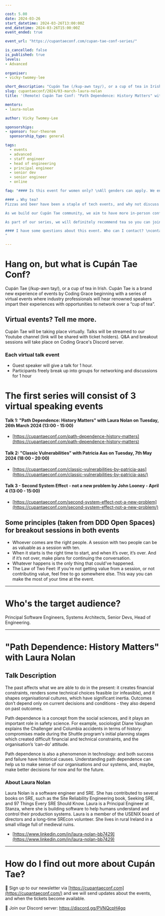 ```yaml
---

cost: 5.00
date: 2024-03-26
start_datetime: 2024-03-26T13:00:00Z
end_datetime: 2024-03-26T15:00:00Z
event_ended: true

event_url: "https://cupantaeconf.com/cupan-tae-conf-series/"

is_cancelled: false
is_published: true
levels:
- Advanced
  
organiser: 
- vicky-twomey-lee

short_description: "Cupán Tae (/kup-awn tay/), or a cup of tea in Irish. Cupán Tae is a brand new experience of events by Coding Grace beginning with a series of virtual events where industry professionals will hear renowned speakers impart their experiences with opportunities to network over a “cup of tea”."
slug: cupantaeconf/2024/03-march-laura-nolan
title: '(Remote) Cupán Tae Conf: "Path Dependence: History Matters" with Laura Nolan'

mentors:
- laura-nolan

author: Vicky Twomey-Lee

sponsorships:
- sponsor: four-theorem
  sponsorship_type: general

tags:
  - events
  - advanced
  - staff engineer
  - head of engineering
  - principal engineer
  - senior dev
  - senior engineer
  - online

faq: "#### Is this event for women only? \nAll genders can apply. We encourage a diverse community of programmers. You are welcome to be a +1 as an ally supporting this event. 

#### ☕️ Why tea?
Pizzas and beer have been a staple of tech events, and why not discuss tech over a cup of tea?

As we build our Cupán Tae community, we aim to have more in-person conferences with tea-tasting and afternoon tea along with the talks and unconference sessions.

As part of our series, we will definitely recommend tea so you can join us and our speakers with a nice cuppa tea.

#### I have some questions about this event. Who can I contact? \ncontact@cupantaeconf.com.
"

---
```


# Hang on, but what is Cupán Tae Conf?
Cupán Tae (/kup-awn tay/), or a cup of tea in Irish. Cupán Tae is a brand new experience of events by Coding Grace beginning with a series of virtual events where industry professionals will hear renowned speakers impart their experiences with opportunities to network over a “cup of tea”. 

## Virtual events? Tell me more.
Cupán Tae will be taking place virtually.
Talks will be streamed to our Youtube channel (link will be shared with ticket holders).
Q&A and breakout sessions will take place on Coding Grace's Discord server.

### Each virtual talk event
* Guest speaker will give a talk for 1 hour.
* Participants freely break up into groups for networking and discussions for 1 hour

# The first series will consist of 3 virtual speaking events
#### Talk 1: "Path Dependence: History Matters" with Laura Nolan on Tuesday, 26th March 2024 (13:00 - 15:00)
* [https://cupantaeconf.com/path-dependence-history-matters](https://cupantaeconf.com/path-dependence-history-matters)


#### Talk 2: "Classic Vulnerabilities" with Patricia Aas on Tuesday, 7th May 2024 (18:00 - 20:00)
* [https://cupantaeconf.com/classic-vulnerabilities-by-patricia-aas](https://cupantaeconf.com/classic-vulnerabilities-by-patricia-aas/)

#### Talk 3 - Second System Effect - not a new problem by John Looney - April 4 (13:00 - 15:00)
* [https://cupantaeconf.com/second-system-effect-not-a-new-problem](https://cupantaeconf.com/second-system-effect-not-a-new-problem/)


##   Some principles (taken from DDD Open Spaces) for breakout sessions in both events
* Whoever comes are the right people. A session with two people can be as valuable as a session with ten.
* When it starts is the right time to start, and when it’s over, it’s over. And if it’s not over, make plans for continuing the conversation.
* Whatever happens is the only thing that could've happened.
* The Law of Two Feet: If you’re not getting value from a session, or not contributing value, feel free to go somewhere else. This way you can make the most of your time at the event.

---

# Who's the target audience?
Principal Software Engineers, Systems Architects, Senior Devs, Head of Engineering.

---

# "Path Dependence: History Matters" with Laura Nolan
## Talk Description
The past affects what we are able to do in the present: it creates financial constraints, renders some technical choices feasible (or infeasible), and it shapes organisational cultures, which have significant inertia. Outcomes don’t depend only on current decisions and conditions - they also depend on past outcomes.

Path dependence is a concept from the social sciences, and it plays an important role in safety science. For example, sociologist Diane Vaughan explains the Challenger and Columbia accidents in terms of history: compromises made during the Shuttle program's initial planning stages which created difficult financial and technical constraints, and the organisation’s ‘can-do’ attitude.

Path dependence is also a phenomenon in technology: and both success and failure have historical causes. Understanding path dependence can help us to make sense of our organisations and our systems, and, maybe, make better decisions for now and for the future.

### About Laura Nolan
Laura Nolan is a software engineer and SRE. She has contributed to several books on SRE, such as the Site Reliability Engineering book, Seeking SRE, and 97 Things Every SRE Should Know. Laura is a Principal Engineer at Stanza, where she is building software to help humans understand and control their production systems. Laura is a member of the USENIX board of directors and a long-time SREcon volunteer. She lives in rural Ireland in a small village full of medieval ruins.

* [https://www.linkedin.com/in/laura-nolan-bb7429](https://www.linkedin.com/in/laura-nolan-bb7429)

---

# How do I find out more about Cupán Tae?
📰 Sign up to our newsletter via [https://cupantaeconf.com](https://cupantaeconf.com/) and we will send updates about the events, and when the tickets become available.

💬 Join our Discord server: https://discord.gg/PVNQcpH4gq